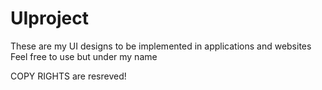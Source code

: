 # UIproject

These are my UI designs to be implemented in applications and websites
Feel free to use but under my name

COPY RIGHTS are resreved!
